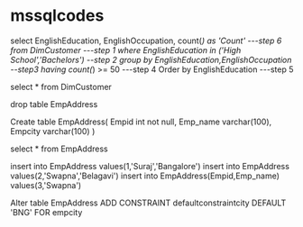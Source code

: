 # mssqlcodes

select EnglishEducation, EnglishOccupation, count(*) as 'Count'   ---step 6
from DimCustomer  ---step 1
where EnglishEducation in ('High School','Bachelors')  --step 2
group by EnglishEducation,EnglishOccupation   --step3
having count(*) >= 50  ---step 4
Order by EnglishEducation ---step 5



select * from DimCustomer

drop table EmpAddress

Create table EmpAddress(
Empid int not null,
Emp_name varchar(100),
Empcity varchar(100)
)

select * from EmpAddress

insert into EmpAddress values(1,'Suraj','Bangalore')
insert into EmpAddress values(2,'Swapna','Belagavi')
insert into EmpAddress(Empid,Emp_name) values(3,'Swapna')

Alter table EmpAddress ADD CONSTRAINT defaultconstraintcity DEFAULT 'BNG' FOR empcity

